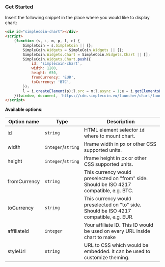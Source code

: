 ### Get Started

Insert the following snippet in the place where you would like to display chart: 

```html
<div id="simplecoin-chart"></div>
<script>
    (function (s, i, m, p, l, e) {
        SimpleCoin = s.SimpleCoin || {};
        SimpleCoin.Widgets = SimpleCoin.Widgets || {};
        SimpleCoin.Widgets.Chart = SimpleCoin.Widgets.Chart || [];
        SimpleCoin.Widgets.Chart.push({
            id: 'simplecoin-chart',
            width: 1200,
            height: 650,
            fromCurrency: 'EUR',
            toCurrency: 'BTC',
        });
        l = i.createElement(p);l.src = m;l.async = 1;e = i.getElementsByTagName(p)[0];e.parentNode.append(l);
    })(window, document, 'https://cdn.simplecoin.eu/launcher/chart/launcher.js', 'script');
</script>
```


**Available options**:

| Option name   | Type                  | Description |
|---------------|-----------------------|-------------|
| id            | `string`              | HTML element selector `id` where to mount chart. |
| width         | `integer`/`string`    | Iframe width in px or other CSS supported units. |
| height        | `integer`/`string`    | iframe height in px or other CSS supported units. |
| fromCurrency  | `string`              | This currency would preselected on "from" side. Should be ISO 4217 compatible, e.g. BTC. |
| toCurrency    | `string`              | This currency would preselected on "to" side. Should be ISO 4217 compatible, e.g. EUR. |
| affiliateId   | `integer`             | Your affiliate ID. This ID would be used on every URL inside chart to make  |
| styleUrl      | `string`              | URL to CSS which would be embedded. It can be used to customize theming.
